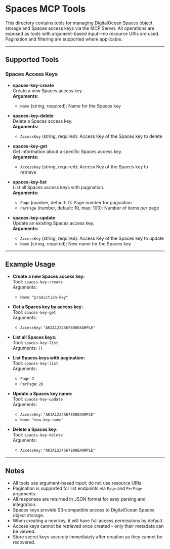 # Spaces MCP Tools


This directory contains tools for managing DigitalOcean Spaces object storage and Spaces access keys via the MCP Server. All operations are exposed as tools with argument-based input—no resource URIs are used. Pagination and filtering are supported where applicable.

---

## Supported Tools

### Spaces Access Keys

- **spaces-key-create**  
  Create a new Spaces access key.  
  **Arguments:**
    - `Name` (string, required): Name for the Spaces key

- **spaces-key-delete**  
  Delete a Spaces access key.  
  **Arguments:**
    - `AccessKey` (string, required): Access Key of the Spaces key to delete

- **spaces-key-get**  
  Get information about a specific Spaces access key.  
  **Arguments:**
    - `AccessKey` (string, required): Access Key of the Spaces key to retrieve

- **spaces-key-list**  
  List all Spaces access keys with pagination.  
  **Arguments:**
    - `Page` (number, default: 1): Page number for pagination
    - `PerPage` (number, default: 10, max: 100): Number of items per page

- **spaces-key-update**  
  Update an existing Spaces access key.  
  **Arguments:**
    - `AccessKey` (string, required): Access Key of the Spaces key to update
    - `Name` (string, required): New name for the Spaces key

---

## Example Usage

- **Create a new Spaces access key:**  
  Tool: `spaces-key-create`  
  Arguments:
    - `Name`: `"production-key"`

- **Get a Spaces key by access key:**  
  Tool: `spaces-key-get`  
  Arguments:
    - `AccessKey`: `"AKIA1234567890EXAMPLE"`

- **List all Spaces keys:**  
  Tool: `spaces-key-list`  
  Arguments: `{}`

- **List Spaces keys with pagination:**  
  Tool: `spaces-key-list`  
  Arguments:
    - `Page`: `2`
    - `PerPage`: `20`

- **Update a Spaces key name:**  
  Tool: `spaces-key-update`  
  Arguments:
    - `AccessKey`: `"AKIA1234567890EXAMPLE"`
    - `Name`: `"new-key-name"`

- **Delete a Spaces key:**  
  Tool: `spaces-key-delete`  
  Arguments:
    - `AccessKey`: `"AKIA1234567890EXAMPLE"`

---

## Notes

- All tools use argument-based input; do not use resource URIs.
- Pagination is supported for list endpoints via `Page` and `PerPage` arguments.
- All responses are returned in JSON format for easy parsing and integration.
- Spaces keys provide S3-compatible access to DigitalOcean Spaces object storage.
- When creating a new key, it will have full access permissions by default.
- Access keys cannot be retrieved once created - only their metadata can be viewed.
- Store secret keys securely immediately after creation as they cannot be recovered.
